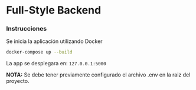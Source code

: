 # Full-Style Backend

### Instrucciones
Se inicia la aplicación utilizando Docker
```bash
docker-compose up --build
```
La app se desplegara en: `127.0.0.1:5000`

**NOTA:** Se debe tener previamente configurado el archivo .env en la raiz del proyecto.
